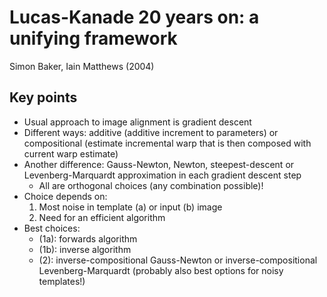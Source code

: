 # Lucas-Kanade 20 years on: a unifying framework
Simon Baker, Iain Matthews (2004)

## Key points
- Usual approach to image alignment is gradient descent
- Different ways: additive (additive increment to parameters) or compositional (estimate incremental warp that is then composed with current warp estimate)
- Another difference: Gauss-Newton, Newton, steepest-descent or Levenberg-Marquardt approximation in each gradient descent step
	- All are orthogonal choices (any combination possible)!
- Choice depends on:
	1. Most noise in template (a) or input (b) image
	2. Need for an efficient algorithm
- Best choices:
	- (1a): forwards algorithm
	- (1b): inverse algorithm
	- (2): inverse-compositional Gauss-Newton or inverse-compositional Levenberg-Marquardt (probably also best options for noisy templates!)
	